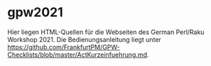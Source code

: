# gpw2021

Hier liegen HTML-Quellen für die Webseiten des German Perl/Raku Workshop 2021.
Die Bedienungsanleitung liegt unter https://github.com/FrankfurtPM/GPW-Checklists/blob/master/ActKurzeinfuehrung.md.
